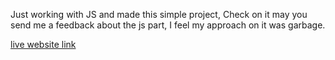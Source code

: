 Just working with JS and made this simple project, Check on it may you send me a feedback about the js part, I feel my approach on it was garbage.

[live website link](https://manilomonilo.github.io/tic-tac-toe-game/)
